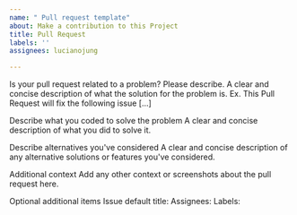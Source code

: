 ```yaml
---
name: " Pull request template"
about: Make a contribution to this Project
title: Pull Request
labels: ''
assignees: lucianojung

---
```


Is your pull request related to a problem? Please describe.
A clear and concise description of what the solution for the problem is. Ex. This Pull Request will fix the following issue [...]

Describe what you coded to solve the problem
A clear and concise description of what you did to solve it.

Describe alternatives you've considered
A clear and concise description of any alternative solutions or features you've considered.

Additional context
Add any other context or screenshots about the pull request here.

Optional additional items
Issue default title:
Assignees:
Labels:
